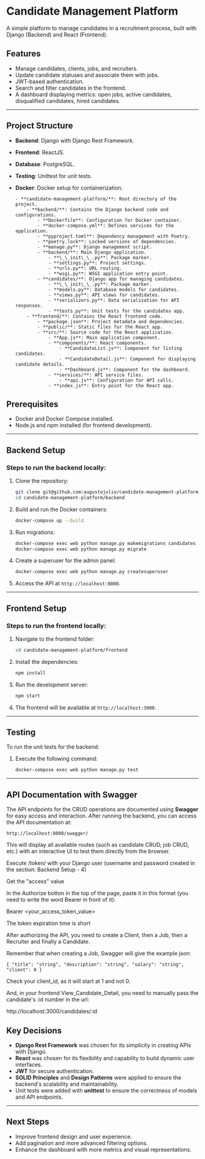 # Candidate Management Platform

A simple platform to manage candidates in a recruitment process, built with Django (Backend) and React (Frontend).

## Features

- Manage candidates, clients, jobs, and recruiters.
- Update candidate statuses and associate them with jobs.
- JWT-based authentication.
- Search and filter candidates in the frontend.
- A dashboard displaying metrics: open jobs, active candidates, disqualified candidates, hired candidates.

---

## Project Structure

- **Backend**: Django with Django Rest Framework.
- **Frontend**: ReactJS.
- **Database**: PostgreSQL.
- **Testing**: Unittest for unit tests.
- **Docker**: Docker setup for containerization.


  <pre class="!overflow-visible"><div class="dark bg-gray-950 contain-inline-size rounded-md border-[0.5px] border-token-border-medium relative"><div class="overflow-y-auto p-4" dir="ltr"><code class="!whitespace-pre hljs language-markdown">- **candidate-management-platform/**: Root directory of the project.
      - **backend/**: Contains the Django backend code and configurations.
          - **Dockerfile**: Configuration for Docker container.
          - **docker-compose.yml**: Defines services for the application.
          - **pyproject.toml**: Dependency management with Poetry.
          - **poetry.lock**: Locked versions of dependencies.
          - **manage.py**: Django management script.
          - **backend/**: Main Django application.
              - **\_\_init\_\_.py**: Package marker.
              - **settings.py**: Project settings.
              - **urls.py**: URL routing.
              - **wsgi.py**: WSGI application entry point.
          - **candidates/**: Django app for managing candidates.
              - **\_\_init\_\_.py**: Package marker.
              - **models.py**: Database models for candidates.
              - **views.py**: API views for candidates.
              - **serializers.py**: Data serialization for API responses.
              - **tests.py**: Unit tests for the candidates app.
      - **frontend/**: Contains the React frontend code.
          - **package.json**: Project metadata and dependencies.
          - **public/**: Static files for the React app.
          - **src/**: Source code for the React application.
              - **App.js**: Main application component.
              - **components/**: React components.
                  - **CandidateList.js**: Component for listing candidates.
                  - **CandidateDetail.js**: Component for displaying candidate details.
                  - **Dashboard.js**: Component for the dashboard.
              - **services/**: API service files.
                  - **api.js**: Configuration for API calls.
              - **index.js**: Entry point for the React app.
  </code></div></div></pre>

## Prerequisites

- Docker and Docker Compose installed.
- Node.js and npm installed (for frontend development).

---

## Backend Setup

### Steps to run the backend locally:

1. Clone the repository:

   ```bash
   git clone git@github.com:augustojulio/candidate-management-platform.git
   cd candidate-management-platform/backend
   ```
2. Build and run the Docker containers:

   ```bash
   docker-compose up --build
   ```
3. Run migrations:

   ```bash
   docker-compose exec web python manage.py makemigrations candidates
   docker-compose exec web python manage.py migrate
   ```
4. Create a superuser for the admin panel:

   ```bash
   docker-compose exec web python manage.py createsuperuser
   ```
5. Access the API at `http://localhost:8000`.

---

## Frontend Setup

### Steps to run the frontend locally:

1. Navigate to the frontend folder:

   ```bash
   cd candidate-management-platform/frontend
   ```
2. Install the dependencies:

   ```bash
   npm install
   ```
3. Run the development server:

   ```bash
   npm start
   ```
4. The frontend will be available at `http://localhost:3000`.

---

## Testing

To run the unit tests for the backend:

1. Execute the following command:
   ```bash
   docker-compose exec web python manage.py test
   ```

---

## API Documentation with Swagger

The API endpoints for the CRUD operations are documented using **Swagger** for easy access and interaction. After running the backend, you can access the API documentation at:

`http://localhost:8000/swagger/`

This will display all available routes (such as candidate CRUD, job CRUD, etc.) with an interactive UI to test them directly from the browser.

Execute /token/ with your Django user (username and password created in the section: Backend Setup - 4)

Get the "access" value

In the Authorize botton in the top of the page, paste it in this format (you need to write the word Bearer in front of it):

Bearer <your_access_token_value>

The token expiration time is short

After authorizing the API, you need to create a Client, then a Job, then a Recruiter and finally a Candidate.

Remember that when creating a Job, Swagger will give the example json:

`{
"title": "string",
"description": "string",
"salary": "string",
"client": 0
}`

Check your client_id, as it will start at 1 and not 0.

And, in your frontend View_Candidate_Detail, you need to manually pass the candidate's :id number in the url:

http://localhost:3000/candidates/:id

## Key Decisions

- **Django Rest Framework** was chosen for its simplicity in creating APIs with Django.
- **React** was chosen for its flexibility and capability to build dynamic user interfaces.
- **JWT** for secure authentication.
- **SOLID Principles** and **Design Patterns** were applied to ensure the backend's scalability and maintainability.
- Unit tests were added with **unittest** to ensure the correctness of models and API endpoints.

---

## Next Steps

- Improve frontend design and user experience.
- Add pagination and more advanced filtering options.
- Enhance the dashboard with more metrics and visual representations.

